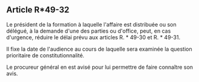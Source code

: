 Article R*49-32
----
Le président de la formation à laquelle l'affaire est distribuée ou son délégué,
à la demande d'une des parties ou d'office, peut, en cas d'urgence, réduire le
délai prévu aux articles R. * 49-30 et R. * 49-31.

Il fixe la date de l'audience au cours de laquelle sera examinée la question
prioritaire de constitutionnalité.

Le procureur général en est avisé pour lui permettre de faire connaître son
avis.
